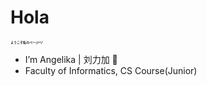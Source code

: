 <h1>
  Hola
</h1>
<h3 style="font-size: 5px;">
  ようこそ私のページへ!
</h3>

- I’m Angelika | 刘力加 🌼
- Faculty of Informatics, CS Course(Junior)
